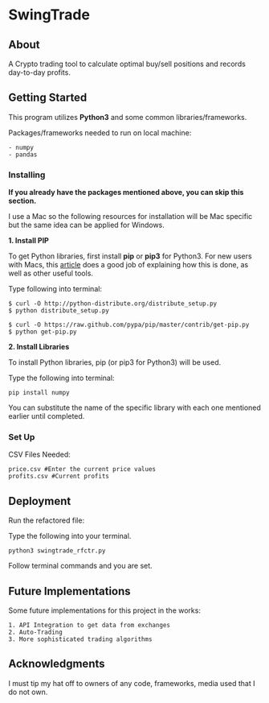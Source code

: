 # SwingTrade

## About

A Crypto trading tool to calculate optimal buy/sell positions and records day-to-day profits.

## Getting Started

This program utilizes **Python3** and some common libraries/frameworks. 

Packages/frameworks needed to run on local machine:
```
- numpy
- pandas
```

### Installing

**If you already have the packages mentioned above, you can skip this section.**

I use a Mac so the following resources for installation will be Mac specific but the same idea can be applied for Windows.

**1. Install PIP**

To get Python libraries, first install **pip** or **pip3** for Python3. For new users with Macs, this [article](http://www.pyladies.com/blog/Get-Your-Mac-Ready-for-Python-Programming/) does a good job of explaining how this is done, as well as other useful tools.

Type following into terminal:

```
$ curl -O http://python-distribute.org/distribute_setup.py
$ python distribute_setup.py
```
```
$ curl -O https://raw.github.com/pypa/pip/master/contrib/get-pip.py
$ python get-pip.py
```
**2. Install Libraries**

To install Python libraries, pip (or pip3 for Python3) will be used. 

Type the following into terminal:

```
pip install numpy
```

You can substitute the name of the specific library with each one mentioned earlier until completed.

### Set Up

CSV Files Needed:

```
price.csv #Enter the current price values
profits.csv #Current profits
```

## Deployment

Run the refactored file:

Type the following into your terminal.
```
python3 swingtrade_rfctr.py
```
Follow terminal commands and you are set.

## Future Implementations

Some future implementations for this project in the works:

```
1. API Integration to get data from exchanges
2. Auto-Trading
3. More sophisticated trading algorithms
```

## Acknowledgments

I must tip my hat off to owners of any code, frameworks, media used that I do not own.


